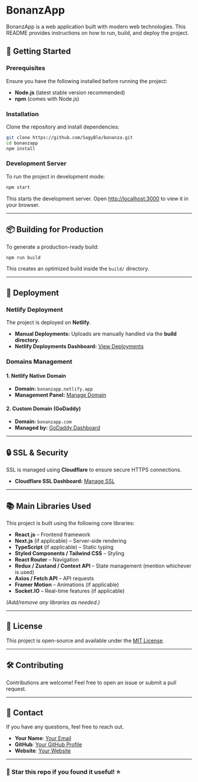 # BonanzApp

BonanzApp is a web application built with modern web technologies. This README provides instructions on how to run, build, and deploy the project.

## 🚀 Getting Started

### Prerequisites

Ensure you have the following installed before running the project:

- **Node.js** (latest stable version recommended)
- **npm** (comes with Node.js)

### Installation

Clone the repository and install dependencies:

```sh
git clone https://github.com/SagyBle/bonanza.git
cd bonanzapp
npm install
```

### Development Server

To run the project in development mode:

```sh
npm start
```

This starts the development server. Open [http://localhost:3000](http://localhost:3000) to view it in your browser.

---

## 📦 Building for Production

To generate a production-ready build:

```sh
npm run build
```

This creates an optimized build inside the `build/` directory.

---

## 🚀 Deployment

### **Netlify Deployment**

The project is deployed on **Netlify**.

- **Manual Deployments:** Uploads are manually handled via the **build directory**.
- **Netlify Deployments Dashboard:** [View Deployments](https://app.netlify.com/sites/bonanzapp/deploys)

### **Domains Management**

#### **1. Netlify Native Domain**

- **Domain:** `bonanzapp.netlify.app`
- **Management Panel:** [Manage Domain](https://app.netlify.com/sites/bonanzapp/domain-management)

#### **2. Custom Domain (GoDaddy)**

- **Domain:** `bonanzapp.com`
- **Managed by:** [GoDaddy Dashboard](https://dashboard.godaddy.com/venture?ventureId=d88596c3-5abe-4f46-b89b-7a4fa478cd81)

---

## 🔒 SSL & Security

SSL is managed using **Cloudflare** to ensure secure HTTPS connections.

- **Cloudflare SSL Dashboard:** [Manage SSL](https://dash.cloudflare.com/fb98122077c64c85746987a2e584e9a5/bonanzapp.com)

---

## 📚 Main Libraries Used

This project is built using the following core libraries:

- **React.js** – Frontend framework
- **Next.js** (if applicable) – Server-side rendering
- **TypeScript** (if applicable) – Static typing
- **Styled Components / Tailwind CSS** – Styling
- **React Router** – Navigation
- **Redux / Zustand / Context API** – State management (mention whichever is used)
- **Axios / Fetch API** – API requests
- **Framer Motion** – Animations (if applicable)
- **Socket.IO** – Real-time features (if applicable)

_(Add/remove any libraries as needed.)_

---

## 📝 License

This project is open-source and available under the [MIT License](LICENSE).

---

## 🛠️ Contributing

Contributions are welcome! Feel free to open an issue or submit a pull request.

---

## 💌 Contact

If you have any questions, feel free to reach out.

- **Your Name**: [Your Email](mailto:your@email.com)
- **GitHub**: [Your GitHub Profile](https://github.com/your-username)
- **Website**: [Your Website](https://yourwebsite.com)

---

### 🌟 Star this repo if you found it useful! ⭐
